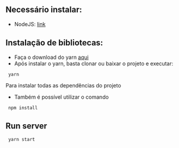 ## Necessário instalar:
- NodeJS: [link](https://nodejs.org/en/download/)

## Instalação de bibliotecas:

-   Faça o download do yarn [aqui](https://classic.yarnpkg.com/en/docs/install#windows-stable)
-   Após instalar o yarn, basta clonar ou baixar  o projeto e executar:
```shell
 yarn 
```
Para instalar todas as dependências do projeto

- Também é possível utilizar o comando 
```shell
 npm install
```
## Run server

```shell
 yarn start
```

